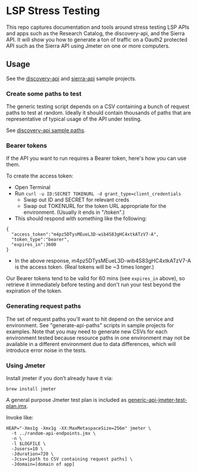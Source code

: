 # LSP Stress Testing

This repo captures documentation and tools around stress testing LSP APIs and apps such as the Research Catalog, the discovery-api, and the Sierra API. It will show you how to generate a ton of traffic on a Oauth2 protected API such as the Sierra API using Jmeter on one or more computers.

## Usage

See the [discovery-api](./discovery-api) and [sierra-api](./sierra-api) sample projects.

### Create some paths to test

The generic testing script depends on a CSV containing a bunch of request paths to test at random. Ideally it should contain thousands of paths that are representative of typical usage of the API under testing.

See [discovery-api sample paths](./discovery-api/sample-paths.csv).

### Bearer tokens

If the API you want to run requires a Bearer token, here's how you can use them.

To create the access token:

 - Open Terminal
 - Run `curl -u ID:SECRET TOKENURL -d grant_type=client_credentials`
   - Swap out ID and SECRET for relevant creds
   - Swap out TOKENURL for the token URL appropriate for the environment. (Usually it ends in "/token".)
 - This should respond with something like the following:

```
{
  "access_token":"m4pz5DTysMEueL3D-wib4S83gHC4xtkATzV7-A",
  "token_type":"bearer",
  "expires_in":3600
}
```

 - In the above response, m4pz5DTysMEueL3D-wib4S83gHC4xtkATzV7-A is the access token. (Real tokens will be ~3 times longer.)

Our Bearer tokens tend to be valid for 60 mins (see `expires_in` above), so retrieve it immediately before testing and don't run your test beyond the expiration of the token.

### Generating request paths

The set of request paths you'll want to hit depend on the service and environment. See "generate-api-paths" scripts in sample projects for examples. Note that you may need to generate new CSVs for each environment tested because resource paths in one environment may not be available in a different environment due to data differences, which will introduce error noise in the tests.

### Using Jmeter

Install jmeter if you don’t already have it via:

`brew install jmeter`

A general purpose Jmeter test plan is included as [generic-api-jmeter-test-plan.jmx](./generic-api-jmeter-test-plan.jmx).

Invoke like:

```
HEAP="-Xms1g -Xmx1g -XX:MaxMetaspaceSize=256m" jmeter \
  -t ../random-api-endpoints.jmx \
  -n \
  -l $LOGFILE \
  -Jusers=10 \
  -Jduration=720 \
  -Jcsv=[path to CSV containing request paths] \
  -Jdomain=[domain of app]
```
